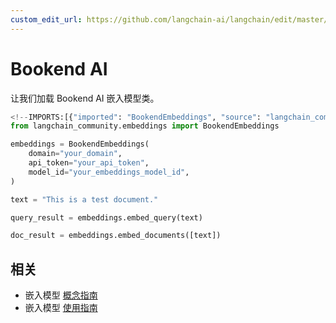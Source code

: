```yaml
---
custom_edit_url: https://github.com/langchain-ai/langchain/edit/master/docs/docs/integrations/text_embedding/bookend.ipynb
---
```

# Bookend AI

让我们加载 Bookend AI 嵌入模型类。


```python
<!--IMPORTS:[{"imported": "BookendEmbeddings", "source": "langchain_community.embeddings", "docs": "https://python.langchain.com/api_reference/community/embeddings/langchain_community.embeddings.bookend.BookendEmbeddings.html", "title": "Bookend AI"}]-->
from langchain_community.embeddings import BookendEmbeddings
```


```python
embeddings = BookendEmbeddings(
    domain="your_domain",
    api_token="your_api_token",
    model_id="your_embeddings_model_id",
)
```


```python
text = "This is a test document."
```


```python
query_result = embeddings.embed_query(text)
```


```python
doc_result = embeddings.embed_documents([text])
```


## 相关

- 嵌入模型 [概念指南](/docs/concepts/#embedding-models)
- 嵌入模型 [使用指南](/docs/how_to/#embedding-models)
